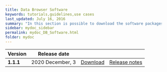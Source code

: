 ```yaml
---
title: Data Browser Software
keywords: tutorials,guidelines,use cases
last_updated: July 16, 2016
summary: "In this section is possible to download the software packages of the Meta&Data manager tool"
sidebar: mydoc_sidebar
permalink: mydoc_DB_Software.html
folder: mydoc
---
```


| Version | Release date |||
|-------------|-------------|-------------|-------------|
| **1.1.1** | 2020 December, 3| [Download](./Software/databrowser_v1.1.1_03-12-2020.zip) | [Release notes](./mydoc_release_notes_50.html#version-111-release-date-december-03-2020) |